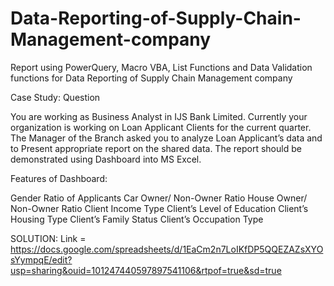 # Data-Reporting-of-Supply-Chain-Management-company
Report using PowerQuery, Macro VBA, List Functions and Data Validation functions for Data Reporting of Supply Chain Management company


Case Study:
Question

You are working as Business Analyst in IJS Bank Limited. Currently your organization is working on Loan Applicant Clients for the current quarter. The Manager of the Branch asked you to analyze Loan Applicant’s data and to Present appropriate report on the shared data. The report should be demonstrated using Dashboard into MS Excel.

Features of Dashboard:

Gender Ratio of Applicants
Car Owner/ Non-Owner Ratio
House Owner/ Non-Owner Ratio
Client Income Type
Client’s Level of Education
Client’s Housing Type
Client’s Family Status
Client’s Occupation Type

SOLUTION:
Link = https://docs.google.com/spreadsheets/d/1EaCm2n7LoIKfDP5QQEZAZsXYOsYympqE/edit?usp=sharing&ouid=101247440597897541106&rtpof=true&sd=true
